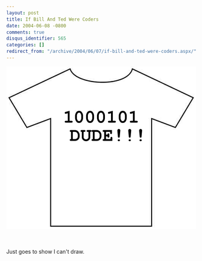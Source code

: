 ```yaml
---
layout: post
title: If Bill And Ted Were Coders
date: 2004-06-08 -0800
comments: true
disqus_identifier: 565
categories: []
redirect_from: "/archive/2004/06/07/if-bill-and-ted-were-coders.aspx/"
---
```


![Bill And Ted T-Shirt](/images/BillTedShirt.gif)

\
\
Just goes to show I can't draw.

